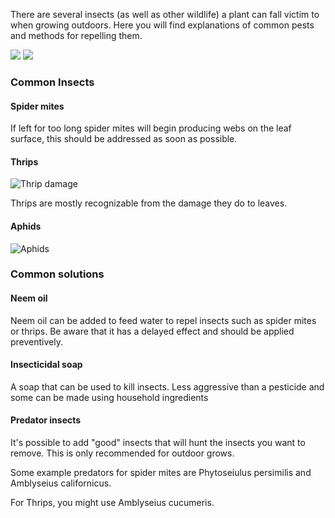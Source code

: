 There are several insects (as well as other wildlife) a plant can fall victim to when growing outdoors. Here you will find explanations of common pests and methods for repelling them.

<img src='/images/Appearance_of_pests_on_fan_leaves.png'>
<img src='/images/Spider_mites.jpeg' >

### Common Insects

#### Spider mites
If left for too long spider mites will begin producing webs on the leaf surface, this should be addressed as soon as possible.
#### Thrips
<img src='/images/Thrip_damage.png' title="Thrip damage" >

Thrips are mostly recognizable from the damage they do to leaves.

#### Aphids
<img src='/images/Aphids.png' title="Aphids">

### Common solutions

#### Neem oil
Neem oil can be added to feed water to repel insects such as spider mites or thrips. Be aware that it has a delayed effect and should be applied preventively.

#### Insecticidal soap
A soap that can be used to kill insects. Less aggressive than a pesticide and some can be made using household ingredients

#### Predator insects
It's possible to add "good" insects that will hunt the insects you want to remove. This is only recommended for outdoor grows.

Some example predators for spider mites are Phytoseiulus persimilis and Amblyseius californicus.

For Thrips, you might use Amblyseius cucumeris.